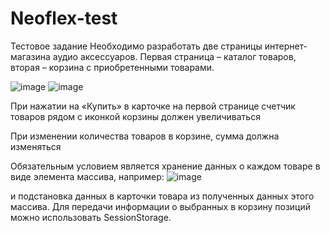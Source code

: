 # Neoflex-test
Тестовое задание
Необходимо разработать две страницы интернет-магазина аудио аксессуаров. Первая страница –
каталог товаров, вторая – корзина с приобретенными товарами.

![image](https://user-images.githubusercontent.com/79311642/161848872-cf8f22ce-9c5b-4351-8353-a6bbc369eb54.png)
![image](https://user-images.githubusercontent.com/79311642/161848941-d0dd11a9-da17-4559-9600-5cb8a9eef18e.png)

При нажатии на «Купить» в карточке на первой странице счетчик товаров рядом с иконкой
корзины должен увеличиваться

При изменении количества товаров в корзине, сумма должна изменяться

Обязательным условием является хранение данных о каждом товаре в виде элемента массива,
например:
![image](https://user-images.githubusercontent.com/79311642/161848790-af0d94da-f9b5-4a67-8a96-56ad7b6acd59.png)


и подстановка данных в карточки товара из полученных данных этого массива.
Для передачи информации о выбранных в корзину позиций можно использовать SessionStorage.
